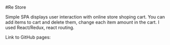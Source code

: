 #Re Store

Simple SPA displays user interaction with online store shoping cart.
You can add items to cart and delete them, change each item amount in the cart.
I used React/Redux, react routing.

Link to GitHub pages: 
